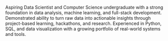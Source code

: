Aspiring Data Scientist and Computer Science undergraduate with a strong foundation in data analysis, machine learning, and full-stack development. Demonstrated ability to turn raw data into actionable insights through project-based learning, hackathons, and research. Experienced in Python, SQL, and data visualization with a growing portfolio of real-world systems and tools.
